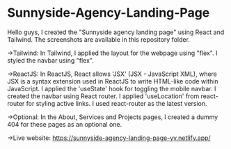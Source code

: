 # Sunnyside-Agency-Landing-Page

Hello guys, I created the "Sunnyside agency landing page" using React and Tailwind. The screenshots are available in this repository folder.

->Tailwind:
In Tailwind, I applied the layout for the webpage using "flex". I styled the navbar using "flex".

->ReactJS:
In ReactJS, React allows 'JSX' (JSX - JavaScript XML), where JSX is a syntax extension used in ReactJS to write HTML-like code within JavaScript. I applied the 'useState' hook for toggling the mobile navbar. I created the navbar using React router. I applied 'useLocation' from react-router for styling active links. I used react-router as the latest version.

->Optional:
In the About, Services and Projects pages, I created a dummy 404 for these pages as an optional one.

->Live website: https://sunnyside-agency-landing-page-yv.netlify.app/
